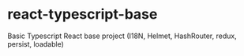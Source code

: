 # react-typescript-base
Basic Typescript React base project (I18N, Helmet, HashRouter, redux, persist, loadable)
